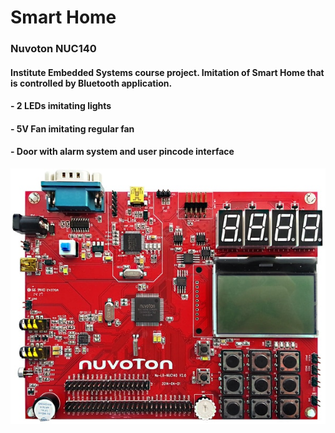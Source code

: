 # Smart Home
### Nuvoton NUC140

#### Institute Embedded Systems course project. Imitation of Smart Home that is controlled by Bluetooth application. 
#### - 2 LEDs imitating lights
#### - 5V Fan imitating regular fan
#### - Door with alarm system and user pincode interface
![alt text](https://github.com/pawelgates/Smart-Home-Project/blob/main/pics/Arm-cortex-m-nu-lb-nuc140.jpg)

